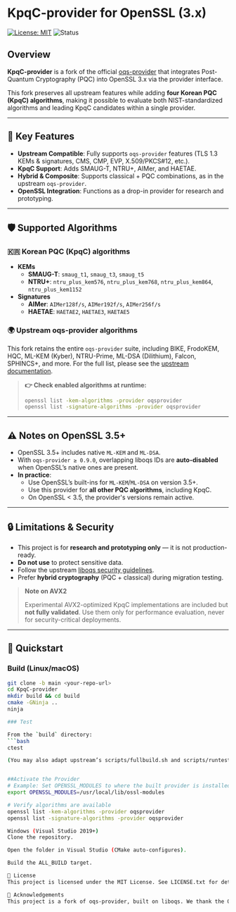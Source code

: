 # KpqC-provider for OpenSSL (3.x)

[![License: MIT](https://img.shields.io/badge/license-MIT-blue.svg)](LICENSE.txt)
![Status](https://img.shields.io/badge/status-research--only-orange)

## Overview

**KpqC-provider** is a fork of the official [oqs-provider](https://github.com/open-quantum-safe/oqs-provider) that integrates Post-Quantum Cryptography (PQC) into OpenSSL 3.x via the provider interface.

This fork preserves all upstream features while adding **four Korean PQC (KpqC) algorithms**, making it possible to evaluate both NIST-standardized algorithms and leading KpqC candidates within a single provider.

---

## 🌟 Key Features

* **Upstream Compatible**: Fully supports `oqs-provider` features (TLS 1.3 KEMs & signatures, CMS, CMP, EVP, X.509/PKCS#12, etc.).
* **KpqC Support**: Adds SMAUG-T, NTRU+, AIMer, and HAETAE.
* **Hybrid & Composite**: Supports classical + PQC combinations, as in the upstream `oqs-provider`.
* **OpenSSL Integration**: Functions as a drop-in provider for research and prototyping.

---

## 🛡️ Supported Algorithms

### 🇰🇷 Korean PQC (KpqC) algorithms

* **KEMs**
    * **SMAUG-T**: `smaug_t1`, `smaug_t3`, `smaug_t5`
    * **NTRU+**: `ntru_plus_kem576`, `ntru_plus_kem768`, `ntru_plus_kem864`, `ntru_plus_kem1152`
* **Signatures**
    * **AIMer**: `AIMer128f/s`, `AIMer192f/s`, `AIMer256f/s`
    * **HAETAE**: `HAETAE2`, `HAETAE3`, `HAETAE5`

### 🌍 Upstream oqs-provider algorithms

This fork retains the entire `oqs-provider` suite, including BIKE, FrodoKEM, HQC, ML-KEM (Kyber), NTRU-Prime, ML-DSA (Dilithium), Falcon, SPHINCS+, and more. For the full list, please see the [upstream documentation](https://github.com/open-quantum-safe/oqs-provider).

> **👉 Check enabled algorithms at runtime:**
> ```bash
> openssl list -kem-algorithms -provider oqsprovider
> openssl list -signature-algorithms -provider oqsprovider
> ```

---

## ⚠️ Notes on OpenSSL 3.5+

* OpenSSL 3.5+ includes native `ML-KEM` and `ML-DSA`.
* With `oqs-provider ≥ 0.9.0`, overlapping liboqs IDs are **auto-disabled** when OpenSSL’s native ones are present.
* **In practice**:
    * Use OpenSSL’s built-ins for `ML-KEM`/`ML-DSA` on version 3.5+.
    * Use this provider for **all other PQC algorithms**, including KpqC.
    * On OpenSSL < 3.5, the provider's versions remain active.

---

## 🔒 Limitations & Security

* This project is for **research and prototyping only** — it is not production-ready.
* **Do not use** to protect sensitive data.
* Follow the upstream [liboqs security guidelines](https://github.com/open-quantum-safe/liboqs#limitations-and-security).
* Prefer **hybrid cryptography** (PQC + classical) during migration testing.

> **Note on AVX2**
>
> Experimental AVX2-optimized KpqC implementations are included but **not fully validated**. Use them only for performance evaluation, never for security-critical deployments.

---

## 🚀 Quickstart

### Build (Linux/macOS)

```bash
git clone -b main <your-repo-url>
cd KpqC-provider
mkdir build && cd build
cmake -GNinja ..
ninja

### Test

From the `build` directory:
```bash
ctest

(You may also adapt upstream’s scripts/fullbuild.sh and scripts/runtests.sh.)


##Activate the Provider
# Example: Set OPENSSL_MODULES to where the built provider is installed
export OPENSSL_MODULES=/usr/local/lib/ossl-modules

# Verify algorithms are available
openssl list -kem-algorithms -provider oqsprovider
openssl list -signature-algorithms -provider oqsprovider

Windows (Visual Studio 2019+)
Clone the repository.

Open the folder in Visual Studio (CMake auto-configures).

Build the ALL_BUILD target.

📜 License
This project is licensed under the MIT License. See LICENSE.txt for details. Upstream oqs-provider and liboqs are also MIT-licensed.

🙏 Acknowledgements
This project is a fork of oqs-provider, built on liboqs. We thank the OQS contributors and the PQCA under the Linux Foundation.
